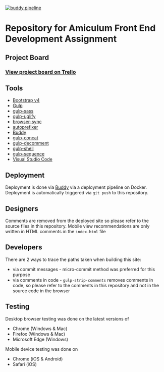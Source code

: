 [![buddy pipeline](https://app.buddy.works/builtforfifty/amiculum-fed-assignment/pipelines/pipeline/125098/badge.svg?token=b4cc1ef3fb8ac1b8e9672c03dd98328fb48bd87e72d523c4e8a4a5af5d822321 "buddy pipeline")](https://app.buddy.works/builtforfifty/amiculum-fed-assignment/pipelines/pipeline/125098)

Repository for Amiculum Front End Development Assignment
========================================================

Project Board
-------------

### [View project board on Trello](https://trello.com/b/MnKYanmf/amiculum-front-end-development-assignment)

Tools
----------

- [Bootstrap v4](https://getbootstrap.com/)
- [Gulp](https://gulpjs.com/)
- [gulp-sass](https://github.com/dlmanning/gulp-sass)
- [gulp-uglify](https://github.com/terinjokes/gulp-uglify)
- [browser-sync](https://github.com/BrowserSync/browser-sync)
- [autoprefixer](https://github.com/postcss/autoprefixer)
- [Buddy](https://buddy.works/)
- [gulp-concat](https://github.com/contra/gulp-concat)
- [gulp-decomment](https://github.com/vitaly-t/gulp-decomment)
- [gulp-shell](https://github.com/sun-zheng-an/gulp-shell)
- [gulp-sequence](https://github.com/teambition/gulp-sequence)
- [Visual Studio Code](https://code.visualstudio.com/)

Deployment
----------

Deployment is done via [Buddy](https://buddy.works/) via a deployment pipeline on Docker. Deployment is automatically triggered via `git push` to this repository.

Designers
---------

Comments are removed from the deployed site so please refer to the source files in this repository. Mobile view recommendations are only written in HTML comments in the `index.html` file 

Developers
----------

There are 2 ways to trace the paths taken when building this site:

- via commit messages - micro-commit method was preferred for this purpose
- via comments in code - `gulp-strip-comments` removes comments in code, so please refer to the comments in this repository and not in the source code in the browser

Testing
-------

Desktop browser testing was done on the latest versions of 

- Chrome (Windows & Mac)
- Firefox (Windows & Mac)
- Microsoft Edge (Windows)

Mobile device testing was done on

- Chrome (iOS & Android)
- Safari (iOS)